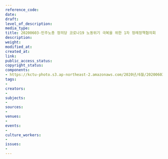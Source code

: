 ```yaml
---
reference_code: 
date: 
draft: 
level_of_description: 
media_type: 
title: 20200603-민주노총 정의당 코로나19 노동위기 극복을 위한 1차 정례정책협의회
description: 
weight: 
modified_at: 
created_at: 
link: 
public_access_status: 
copyright_status: 
components:
- https://kctu-photo.s3.ap-northeast-2.amazonaws.com/2020년/6월/20200603-민주노총+정의당+코로나19+노동위기+극복을+위한+1차+정례정책협의회/_DSC5813.jpg
tags:
- 
creators:
- 
subjects:
- 
sources:
- 
venues:
- 
events:
- 
culture_workers:
- 
issues:
- 
---
```

